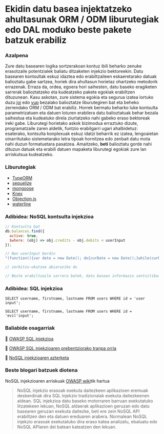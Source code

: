 # Ekidin datu basea injektatzeko ahultasunak ORM / ODM liburutegiak edo DAL moduko beste pakete batzuk erabiliz

### Azalpena

Zure datu basearen logika sortzerakoan kontuz ibili beharko zenuke erasotzaile potentzialek baliatu ditzaketen injekzio bektoreekin. Datu basearen kontsultak eskuz idaztea edo erabiltzaileen eskaeretarako datuak balioztatu gabe sartzea, horiek dira ahultasun horietaz ohartzeko metodorik errazenak. Erraza da, ordea, egoera hori saihesten, datu baseko eragiketen sarrerak balioztatzeko eta kudeatzeko pakete egokiak erabiltzen dituzunean. Kasu askotan, zure sistema egokia eta segurua izatea lortuko duzu [joi](https://github.com/hapijs/joi) edo [yup](https://github.com/jquense/yup) bezalako balioztatze liburutegiren bat eta beheko zerrendako ORM / ODM bat erabiliz. Horrek bermatu beharko luke kontsulta parametrizatuen eta datuen loturen erabilera datu balioztatuak behar bezala saihestua eta kudeatuko direla ziurtatzeko nahi gabeko eraso bektoreak ireki gabe. Liburutegi horietako askok bizimodua erraztuko dizute, programatzaile zaren aldetik, funtzio erabilgarri ugari ahalbidetuz: esaterako, kontsulta konplexuak eskuz idatzi beharrik ez izatea, lengoaietan oinarritutako sistemetarako letra tipoak hornitzea edo zenbait datu mota nahi duzun formatuetara pasatzea. Amaitzeko, __beti__ balioztatu gorde nahi dituzun datuak eta erabili datuen mapaketa liburutegi egokiak zure lan arriskutsua kudeatzeko.

### Liburutegiak

- [TypeORM](https://github.com/typeorm/typeorm)
- [sequelize](https://github.com/sequelize/sequelize)
- [mongoose](https://github.com/Automattic/mongoose)
- [Knex](https://github.com/tgriesser/knex)
- [Objection.js](https://github.com/Vincit/objection.js)
- [waterline](https://github.com/balderdashy/waterline)

### Adibidea: NoSQL kontsulta injekzioa

```javascript
// Kontsulta bat
db.balances.find({
  active: true,
  $where: (obj) => obj.credits - obj.debits < userInput
});

// Non userInput berdin
"(function(){var date = new Date(); do{curDate = new Date();}while(curDate-date<10000); return Math.max();})()"

// zerbitzu-ukatzea abiaraziko du

// Beste erabiltzaile sarrera batek, datu basean informazio sentsitiboa agerian utz dezakeen beste logika bat gehi dezake
```

### Adibidea: SQL injekzioa

```
SELECT username, firstname, lastname FROM users WHERE id = 'user input';

SELECT username, firstname, lastname FROM users WHERE id = 'evil'input';
```

### Baliabide osagarriak

🔗 [OWASP SQL injekzioa](https://www.owasp.org/index.php/SQL_Injection)

🔗 [OWASP SQL injekzioaren prebentziorako tranpa orria](https://github.com/OWASP/CheatSheetSeries)

🔗 [NoSQL injekzioaren azterketa](https://www.owasp.org/index.php/Testing_for_NoSQL_injection)

### Beste blogari batzuek diotena

NoSQL injekzioaren arriskuak [OWASP wiki](https://www.owasp.org/index.php/Testing_for_NoSQL_injection)tik hartua

> NoSQL injekzio erasoak exekuta daitezkeen aplikazioen eremuak desberdinak dira SQL injekzio tradizionalak exekuta daitezkeenen aldean. SQL injekzioa datu baseko motorraren barruan exekutatuko litzatekeen lekuan, NoSQL aldaerak aplikazioen geruzan edo datu basearen geruzan exekuta daitezke, beti ere zein NoSQL API erabiltzen den eta datuen ereduaren arabera. Normalean NoSQL injekzio erasoak exekutatuko dira eraso katea analizatu, ebaluatu edo NoSQL APIaren dei batean kateatzen den lekuan.

